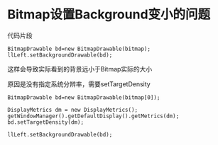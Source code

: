 # Bitmap设置Background变小的问题

代码片段

```
BitmapDrawable bd=new BitmapDrawable(bitmap);
llLeft.setBackgroundDrawable(bd);
```

这样会导致实际看到的背景远小于Bitmap实际的大小

原因是没有指定系统分辨率，需要setTargetDensity

```
BitmapDrawable bd=new BitmapDrawable(bitmap[0]);

DisplayMetrics dm = new DisplayMetrics();
getWindowManager().getDefaultDisplay().getMetrics(dm);
bd.setTargetDensity(dm);

llLeft.setBackgroundDrawable(bd);
```